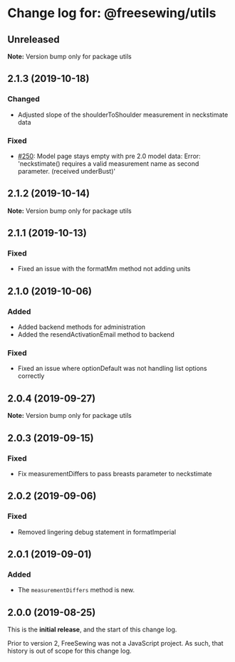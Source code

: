 # Change log for: @freesewing/utils


## Unreleased

**Note:** Version bump only for package utils


## 2.1.3 (2019-10-18)

### Changed

 - Adjusted slope of the shoulderToShoulder measurement in neckstimate data

### Fixed

 - [#250](https://github.com/freesewing/freesewing.org/issues/2503): Model page stays empty with pre 2.0 model data: Error: 'neckstimate() requires a valid measurement name as second parameter. (received underBust)'
## 2.1.2 (2019-10-14)

**Note:** Version bump only for package utils


## 2.1.1 (2019-10-13)

### Fixed

 - Fixed an issue with the formatMm method not adding units
## 2.1.0 (2019-10-06)

### Added

 - Added backend methods for administration
 - Added the resendActivationEmail method to backend

### Fixed

 - Fixed an issue where optionDefault was not handling list options correctly
## 2.0.4 (2019-09-27)

**Note:** Version bump only for package utils


## 2.0.3 (2019-09-15)

### Fixed

 - Fix measurementDiffers to pass breasts parameter to neckstimate
## 2.0.2 (2019-09-06)

### Fixed

 - Removed lingering debug statement in formatImperial
## 2.0.1 (2019-09-01)

### Added

 - The `measurementDiffers` method is new.


## 2.0.0 (2019-08-25)

This is the **initial release**, and the start of this change log.

Prior to version 2, FreeSewing was not a JavaScript project.
As such, that history is out of scope for this change log.
